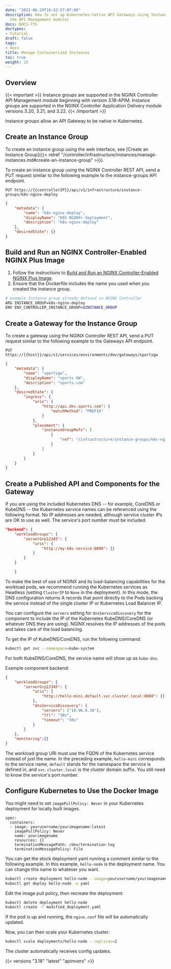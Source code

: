 ```yaml
---
date: "2021-06-29T16:32:57-07:00"
description: How to set up Kubernetes-native API Gateways using Instance Groups (requires
  the API Management module)
docs: DOCS-775
doctypes:
- tutorial
draft: false
tags:
- docs
title: Manage Containerized Instances
toc: true
weight: 15
---
```


## Overview

{{< important >}} Instance groups are supported in the NGINX Controller API Management module beginning with version 3.18-APIM. Instance groups are supported in the NGINX Controller Application Delivery module versions 3.20, 3.21, and 3.22.
{{< /important >}}

Instance groups allow an API Gateway to be native in Kubernetes.

## Create an Instance Group

To create an instance group using the web interface, see [Create an Instance Group]({{< relref "/controller/infrastructure/instances/manage-instances.md#create-an-instance-group" >}}).

To create an instance group using the NGINX Controller REST API, send a PUT request similar to the following example to the instance-groups API endpoint.

`PUT https://{{controllerIP}}/api/v1/infrastructure/instance-groups/k8s-nginx-deploy`

```json
{
    "metadata": {
        "name": "k8s-nginx-deploy",
        "displayName": "K8S NGINX+ deployment",
        "description": "k8s-nginx-deploy"
    },
    "desiredState": {}
}
```

## Build and Run an NGINX Controller-Enabled NGINX Plus Image

1. Follow the instructions to [Build and Run an NGINX Controller-Enabled NGINX Plus Image](https://github.com/nginxinc/docker-nginx-controller#2-how-to-build-and-run-an-nginx-controller-enabled-nginx-plus-image).
1. Ensure that the Dockerfile includes the name you used when you created the instance group.

```bash
# example Instance group already defined in NGINX Controller
ARG INSTANCE_GROUP=k8s-nginx-deploy
ENV ENV_CONTROLLER_INSTANCE_GROUP=$INSTANCE_GROUP
```

## Create a Gateway for the Instance Group

To create a gateway using the NGINX Controller REST API, send a PUT request similar to the following example to the Gateways API endpoint.

`PUT https://{{host}}/api/v1/services/environments/dev/gateways/sportsgw`

```json
{
    "metadata": {
        "name": "sportsgw",
        "displayName": "sports GW",
        "description": "sports.com"
    },
    "desiredState": {
        "ingress": {
            "uris": {
                "http://api.dev.sports.com": {
                    "matchMethod": "PREFIX"
                }
            },
            "placement": {
                "instanceGroupRefs": [
                    {
                        "ref": "/infrastructure/instance-groups/k8s-nginx-deploy"
                    }
                ]
            }
        }
    }
}
```

## Create a Published API and Components for the Gateway

If you are using the included Kubernetes DNS -- for example, CoreDNS or KubeDNS -- the Kubernetes service names can be referenced using the following format. No IP addresses are needed, although service cluster IPs are OK to use as well. The service's port number must be included.

```json
"backend": {
    "workloadGroups": {
        "serverGrp12345": {
            "uris": {
                "http://my-k8s-service:8080": {}
            }
        }
    }

    } 
```

To make the best of use of NGINX and its load-balancing capabilities for the workload pods, we recommend running the Kubernetes services as Headless (setting `ClusterIP` to `None` in the deployment). In this mode, the DNS configuration returns A records that point directly to the Pods backing the service instead of the single cluster IP or Kubernetes Load Balancer IP.

You can configure the `servers` setting for `dnsServiceDiscovery` for the component to include the IP of the Kubernetes KubeDNS/CoreDNS (or whatever DNS they are using). NGINX resolves the IP addresses of the pods and takes care of the load balancing.

To get the IP of KubeDNS/CoreDNS, run the following command:

```bash
kubectl get svc --namespace=kube-system
```

For both KubeDNS/CoreDNS, the service name will show up as `kube-dns`.

Example component backend:

```json
{
    "workloadGroups": {
        "serverGrp12345": {
            "uris": {
                "http://hello-mini.default.svc.cluster.local:8080": {}
            },
            "dnsServiceDiscovery": {
                "servers": ["10.96.0.10"],
                "ttl": "30s",
                "timeout": "30s"
            }
        }
    },
    "monitoring":{}
}
```

The workload group URI must use the FQDN of the Kubernetes service instead of just the name. In the preceding example, `hello-mini` corresponds to the service name, `default` stands for the namespace the service is defined in, and `svc.cluster.local` is the cluster domain suffix. You still need to know the service's port number.

## Configure Kubernetes to Use the Docker Image

You might need to set `imagePullPolicy: Never` in your Kubernetes deployment for locally built images.

```text
spec:
  containers:
  - image: yourusername/yourimagename:latest
    imagePullPolicy: Never
    name: yourimagename
    resources: {}
    terminationMessagePath: /dev/termination-log
    terminationMessagePolicy: File
```

You can get the stock deployment yaml running a comment similar to the following example. In this example,  `hello-node` is the deployment name. You can change this name to whatever you want.

```bash
kubectl create deployment hello-node --image=yourusername/yourimagename
kubectl get deploy hello-node -o yaml
```

Edit the image pull policy, then recreate the deployment:

```bash
kubectl delete deployment hello-node
kubectl create -f modified_deployment.yaml
```

If the pod is up and running, the `nginx.conf` file will be automatically updated.

Now, you can then scale your Kubernetes cluster:

```bash
kubectl scale deployments/hello-node --replicas=2
```

The cluster automatically receives config updates.

{{< versions "3.18" "latest" "apimvers" >}}
